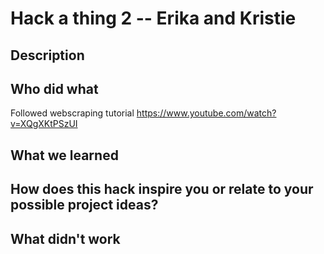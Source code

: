 # Hack a thing 2 -- Erika and Kristie
## Description 


## Who did what 


Followed webscraping tutorial 
https://www.youtube.com/watch?v=XQgXKtPSzUI




## What we learned 


## How does this hack inspire you or relate to your possible project ideas?


## What didn't work 
